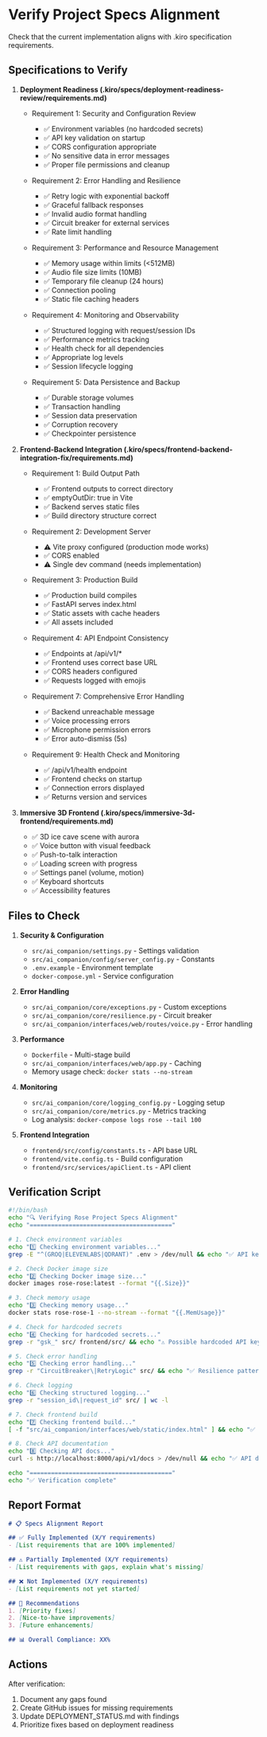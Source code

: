 # Verify Project Specs Alignment

Check that the current implementation aligns with .kiro specification requirements.

## Specifications to Verify

1. **Deployment Readiness (.kiro/specs/deployment-readiness-review/requirements.md)**
   - Requirement 1: Security and Configuration Review
     - ✅ Environment variables (no hardcoded secrets)
     - ✅ API key validation on startup
     - ✅ CORS configuration appropriate
     - ✅ No sensitive data in error messages
     - ✅ Proper file permissions and cleanup

   - Requirement 2: Error Handling and Resilience
     - ✅ Retry logic with exponential backoff
     - ✅ Graceful fallback responses
     - ✅ Invalid audio format handling
     - ✅ Circuit breaker for external services
     - ✅ Rate limit handling

   - Requirement 3: Performance and Resource Management
     - ✅ Memory usage within limits (<512MB)
     - ✅ Audio file size limits (10MB)
     - ✅ Temporary file cleanup (24 hours)
     - ✅ Connection pooling
     - ✅ Static file caching headers

   - Requirement 4: Monitoring and Observability
     - ✅ Structured logging with request/session IDs
     - ✅ Performance metrics tracking
     - ✅ Health check for all dependencies
     - ✅ Appropriate log levels
     - ✅ Session lifecycle logging

   - Requirement 5: Data Persistence and Backup
     - ✅ Durable storage volumes
     - ✅ Transaction handling
     - ✅ Session data preservation
     - ✅ Corruption recovery
     - ✅ Checkpointer persistence

2. **Frontend-Backend Integration (.kiro/specs/frontend-backend-integration-fix/requirements.md)**
   - Requirement 1: Build Output Path
     - ✅ Frontend outputs to correct directory
     - ✅ emptyOutDir: true in Vite
     - ✅ Backend serves static files
     - ✅ Build directory structure correct

   - Requirement 2: Development Server
     - ⚠️ Vite proxy configured (production mode works)
     - ✅ CORS enabled
     - ⚠️ Single dev command (needs implementation)

   - Requirement 3: Production Build
     - ✅ Production build compiles
     - ✅ FastAPI serves index.html
     - ✅ Static assets with cache headers
     - ✅ All assets included

   - Requirement 4: API Endpoint Consistency
     - ✅ Endpoints at /api/v1/*
     - ✅ Frontend uses correct base URL
     - ✅ CORS headers configured
     - ✅ Requests logged with emojis

   - Requirement 7: Comprehensive Error Handling
     - ✅ Backend unreachable message
     - ✅ Voice processing errors
     - ✅ Microphone permission errors
     - ✅ Error auto-dismiss (5s)

   - Requirement 9: Health Check and Monitoring
     - ✅ /api/v1/health endpoint
     - ✅ Frontend checks on startup
     - ✅ Connection errors displayed
     - ✅ Returns version and services

3. **Immersive 3D Frontend (.kiro/specs/immersive-3d-frontend/requirements.md)**
   - ✅ 3D ice cave scene with aurora
   - ✅ Voice button with visual feedback
   - ✅ Push-to-talk interaction
   - ✅ Loading screen with progress
   - ✅ Settings panel (volume, motion)
   - ✅ Keyboard shortcuts
   - ✅ Accessibility features

## Files to Check

1. **Security & Configuration**
   - `src/ai_companion/settings.py` - Settings validation
   - `src/ai_companion/config/server_config.py` - Constants
   - `.env.example` - Environment template
   - `docker-compose.yml` - Service configuration

2. **Error Handling**
   - `src/ai_companion/core/exceptions.py` - Custom exceptions
   - `src/ai_companion/core/resilience.py` - Circuit breaker
   - `src/ai_companion/interfaces/web/routes/voice.py` - Error handling

3. **Performance**
   - `Dockerfile` - Multi-stage build
   - `src/ai_companion/interfaces/web/app.py` - Caching
   - Memory usage check: `docker stats --no-stream`

4. **Monitoring**
   - `src/ai_companion/core/logging_config.py` - Logging setup
   - `src/ai_companion/core/metrics.py` - Metrics tracking
   - Log analysis: `docker-compose logs rose --tail 100`

5. **Frontend Integration**
   - `frontend/src/config/constants.ts` - API base URL
   - `frontend/vite.config.ts` - Build configuration
   - `frontend/src/services/apiClient.ts` - API client

## Verification Script

```bash
#!/bin/bash
echo "🔍 Verifying Rose Project Specs Alignment"
echo "========================================"

# 1. Check environment variables
echo "1️⃣ Checking environment variables..."
grep -E "^(GROQ|ELEVENLABS|QDRANT)" .env > /dev/null && echo "✅ API keys configured" || echo "❌ Missing API keys"

# 2. Check Docker image size
echo "2️⃣ Checking Docker image size..."
docker images rose-rose:latest --format "{{.Size}}"

# 3. Check memory usage
echo "3️⃣ Checking memory usage..."
docker stats rose-rose-1 --no-stream --format "{{.MemUsage}}"

# 4. Check for hardcoded secrets
echo "4️⃣ Checking for hardcoded secrets..."
grep -r "gsk_" src/ frontend/src/ && echo "⚠️ Possible hardcoded API key" || echo "✅ No hardcoded secrets"

# 5. Check error handling
echo "5️⃣ Checking error handling..."
grep -r "CircuitBreaker\|RetryLogic" src/ && echo "✅ Resilience patterns found" || echo "⚠️ Missing resilience"

# 6. Check logging
echo "6️⃣ Checking structured logging..."
grep -r "session_id\|request_id" src/ | wc -l

# 7. Check frontend build
echo "7️⃣ Checking frontend build..."
[ -f "src/ai_companion/interfaces/web/static/index.html" ] && echo "✅ Frontend built" || echo "❌ Frontend not built"

# 8. Check API documentation
echo "8️⃣ Checking API docs..."
curl -s http://localhost:8000/api/v1/docs > /dev/null && echo "✅ API docs accessible" || echo "❌ API docs not accessible"

echo "========================================"
echo "✅ Verification complete"
```

## Report Format

```markdown
# 📋 Specs Alignment Report

## ✅ Fully Implemented (X/Y requirements)
- [List requirements that are 100% implemented]

## ⚠️ Partially Implemented (X/Y requirements)
- [List requirements with gaps, explain what's missing]

## ❌ Not Implemented (X/Y requirements)
- [List requirements not yet started]

## 🚀 Recommendations
1. [Priority fixes]
2. [Nice-to-have improvements]
3. [Future enhancements]

## 📊 Overall Compliance: XX%
```

## Actions

After verification:
1. Document any gaps found
2. Create GitHub issues for missing requirements
3. Update DEPLOYMENT_STATUS.md with findings
4. Prioritize fixes based on deployment readiness

